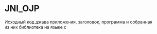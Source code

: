# JNI_OJP
Исходный код джава приложения, заголовок, программа и собранная из них библиотека на языке с
